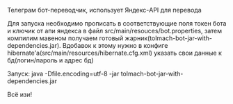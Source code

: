 Телеграм бот-переводчик, использует Яндекс-API для перевода

Для запуска необходимо прописать в соответствующие поля токен бота и ключик от апи яндекса в файл src/main/resouces/bot.properties, затем компилим мавеном получаем готовый жарник(tolmach-bot-jar-with-dependencies.jar). 
Вдобавок к этому нужно в конфиге hibernate'a(src/main/resources/hibernate.cfg.xml) указать свои данные  к бд(логин/пароль и адрес бд)

Запуск: 
java -Dfile.encoding=utf-8 -jar tolmach-bot-jar-with-dependencies.jar

Всё изи!
